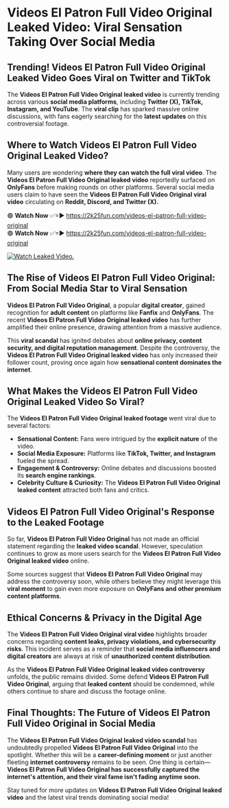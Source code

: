 # Videos El Patron Full Video Original Leaked Video: Viral Sensation Taking Over Social Media

## **Trending! Videos El Patron Full Video Original Leaked Video Goes Viral on Twitter and TikTok**
The **Videos El Patron Full Video Original leaked video** is currently trending across various **social media platforms**, including **Twitter (X), TikTok, Instagram, and YouTube**. The **viral clip** has sparked massive online discussions, with fans eagerly searching for the **latest updates** on this controversial footage.

## **Where to Watch Videos El Patron Full Video Original Leaked Video?**
Many users are wondering **where they can watch the full viral video**. The **Videos El Patron Full Video Original leaked video** reportedly surfaced on **OnlyFans** before making rounds on other platforms. Several social media users claim to have seen the **Videos El Patron Full Video Original viral video** circulating on **Reddit, Discord, and Twitter (X).**

🟢 **Watch Now** ✅=► https://2k25fun.com/videos-el-patron-full-video-original  
🟢 **Watch Now** ✅=► https://2k25fun.com/videos-el-patron-full-video-original  

[![Watch Leaked Video.](https://miro.medium.com/v2/resize:fit:828/format:webp/1*cilzJN44JGOrTw9NJCrNHA.gif "Watch Leaked Video")](https://2k25fun.com/videos-el-patron-full-video-original)

## **The Rise of Videos El Patron Full Video Original: From Social Media Star to Viral Sensation**
**Videos El Patron Full Video Original**, a popular **digital creator**, gained recognition for **adult content** on platforms like **Fanfix** and **OnlyFans**. The recent **Videos El Patron Full Video Original leaked video** has further amplified their online presence, drawing attention from a massive audience.

This **viral scandal** has ignited debates about **online privacy, content security, and digital reputation management**. Despite the controversy, the **Videos El Patron Full Video Original leaked video** has only increased their follower count, proving once again how **sensational content dominates the internet**.

## **What Makes the Videos El Patron Full Video Original Leaked Video So Viral?**
The **Videos El Patron Full Video Original leaked footage** went viral due to several factors:
- **Sensational Content:** Fans were intrigued by the **explicit nature** of the video.
- **Social Media Exposure:** Platforms like **TikTok, Twitter, and Instagram** fueled the spread.
- **Engagement & Controversy:** Online debates and discussions boosted its **search engine rankings**.
- **Celebrity Culture & Curiosity:** The **Videos El Patron Full Video Original leaked content** attracted both fans and critics.

## **Videos El Patron Full Video Original's Response to the Leaked Footage**
So far, **Videos El Patron Full Video Original** has not made an official statement regarding the **leaked video scandal**. However, speculation continues to grow as more users search for the **Videos El Patron Full Video Original leaked video** online.

Some sources suggest that **Videos El Patron Full Video Original** may address the controversy soon, while others believe they might leverage this **viral moment** to gain even more exposure on **OnlyFans and other premium content platforms**.

## **Ethical Concerns & Privacy in the Digital Age**
The **Videos El Patron Full Video Original viral video** highlights broader concerns regarding **content leaks, privacy violations, and cybersecurity risks**. This incident serves as a reminder that **social media influencers and digital creators** are always at risk of **unauthorized content distribution**.

As the **Videos El Patron Full Video Original leaked video controversy** unfolds, the public remains divided. Some defend **Videos El Patron Full Video Original**, arguing that **leaked content** should be condemned, while others continue to share and discuss the footage online.

## **Final Thoughts: The Future of Videos El Patron Full Video Original in Social Media**
The **Videos El Patron Full Video Original leaked video scandal** has undoubtedly propelled **Videos El Patron Full Video Original** into the spotlight. Whether this will be a **career-defining moment** or just another fleeting **internet controversy** remains to be seen. One thing is certain—**Videos El Patron Full Video Original has successfully captured the internet's attention, and their viral fame isn't fading anytime soon.**

Stay tuned for more updates on **Videos El Patron Full Video Original leaked video** and the latest viral trends dominating social media!